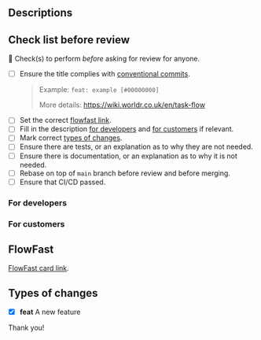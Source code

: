 ## Descriptions

## Check list before review

🙏 Check(s) to perform _before_ asking for review for anyone.

- [ ] Ensure the title complies with [conventional commits](https://www.conventionalcommits.org/en/v1.0.0/).
  > Example: `feat: example [#00000000]`
  >
  > More details:
  > https://wiki.worldr.co.uk/en/task-flow
- [ ] Set the correct [flowfast link](#flowfast).
- [ ] Fill in the description [for developers](#for-developers) and [for customers](#for-customers) if relevant.
- [ ] Mark correct [types of changes](#types-of-changes).
- [ ] Ensure there are tests, or an explanation as to why they are not needed.
- [ ] Ensure there is documentation, or an explanation as to why it is not needed.
- [ ] Rebase on top of `main` branch before review and before merging.
- [ ] Ensure that CI/CD passed.

### For developers

<!--- A description of what this pull request does. -->

### For customers

<!---
If this section exists, then it means that the description in this block should be included in the release notes.

Feel free to delete this section.
-->

## FlowFast

<!--- Change the XXX to the card number and it should work™ -->

[FlowFast card link](https://worldr.flowfast.io/XXX).

<!---
## Notes to myself
- [ ] Rebase after merging #XX on the latest main: `git rebase --onto main "PREVIOUS_BRANCH_NAME"`
-->

## Types of changes

<!--- What types of changes does your code introduce? Put an `x` in all the boxes that apply. Ensure the PR title reflect it as well. -->

- [x] **feat** A new feature
<!--
- [x] **fix** A bug fix
- [x] **refactor** A code change that neither fixes a bug nor adds a feature
- [x] **test** Adding missing tests or correcting existing tests
- [x] ***Breaking change*** *⚠  Denotes this is a breaking change!*
- [x] **build** Changes that affect the build system or external dependencies (example scopes: gulp, broccoli, npm)
- [x] **ci** Changes to our CI configuration files and scripts (example scopes: Travis, Circle, BrowserStack, SauceLabs)
- [x] **docs** Documentation only changes
- [x] **perf** A code change that improves performance
- [x] **style** Changes that do not affect the meaning of the code (white-space, formatting, missing semi-colons, etc)
-->

Thank you!
